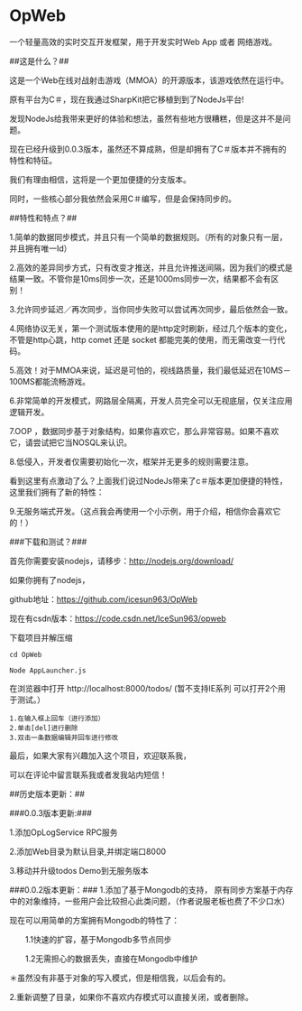 OpWeb
=====

一个轻量高效的实时交互开发框架，用于开发实时Web App 或者 网络游戏。

##这是什么？##


这是一个Web在线对战射击游戏（MMOA）的开源版本，该游戏依然在运行中。

原有平台为C＃，现在我通过SharpKit把它移植到到了NodeJs平台!

发现NodeJs给我带来更好的体验和想法，虽然有些地方很糟糕，但是这并不是问题。

现在已经升级到0.0.3版本，虽然还不算成熟，但是却拥有了C＃版本并不拥有的特性和特征。

我们有理由相信，这将是一个更加便捷的分支版本。

同时，一些核心部分我依然会采用C＃编写，但是会保持同步的。


##特性和特点？##

1.简单的数据同步模式，并且只有一个简单的数据规则。（所有的对象只有一层，并且拥有唯一Id）

2.高效的差异同步方式，只有改变才推送，并且允许推送间隔，因为我们的模式是结果一致。不管你是10ms同步一次，还是1000ms同步一次，结果都不会有区别！

3.允许同步延迟／再次同步，当你同步失败可以尝试再次同步，最后依然会一致。

4.网络协议无关，第一个测试版本使用的是http定时刷新，经过几个版本的变化，不管是http心跳，http comet 还是 socket 都能完美的使用，而无需改变一行代码。

5.高效！对于MMOA来说，延迟是可怕的，视线路质量，我们最低延迟在10MS－100MS都能流畅游戏。

6.非常简单的开发模式，网路层全隔离，开发人员完全可以无视底层，仅关注应用逻辑开发。

7.OOP ，数据同步基于对象结构，如果你喜欢它，那么非常容易。如果不喜欢它，请尝试把它当NOSQL来认识。

8.低侵入，开发者仅需要初始化一次，框架并无更多的规则需要注意。

看到这里有点激动了么？上面我们说过NodeJs带来了c＃版本更加便捷的特性，这里我们拥有了新的特性：

9.无服务端式开发。（这点我会再使用一个小示例，用于介绍，相信你会喜欢它的！）


###下载和测试？###


首先你需要安装nodejs，请移步：http://nodejs.org/download/

如果你拥有了nodejs，

github地址：https://github.com/icesun963/OpWeb

现在有csdn版本：https://code.csdn.net/IceSun963/opweb

下载项目并解压缩

    cd OpWeb  
  
    Node AppLauncher.js  

在浏览器中打开 http://localhost:8000/todos/ (暂不支持IE系列 可以打开2个用于测试。）

    1.在输入框上回车（进行添加）
    2.单击[del]进行删除
    3.双击一条数据编辑并回车进行修改


最后，如果大家有兴趣加入这个项目，欢迎联系我，

可以在评论中留言联系我或者发我站内短信！


##历史版本更新：##



###0.0.3版本更新:###

1.添加OpLogService RPC服务

2.添加Web目录为默认目录,并绑定端口8000

3.移动并升级todos Demo到无服务版本



###0.0.2版本更新：###
1.添加了基于Mongodb的支持，
原有同步方案基于内存中的对象维持，一些用户会比较担心此类问题，（作者说服老板也费了不少口水）

现在可以用简单的方案拥有Mongodb的特性了：

　　1.1快速的扩容，基于Mongodb多节点同步

　　1.2无需担心的数据丢失，直接在Mongodb中维护

＊虽然没有非基于对象的写入模式，但是相信我，以后会有的。

2.重新调整了目录，如果你不喜欢内存模式可以直接关闭，或者删除。